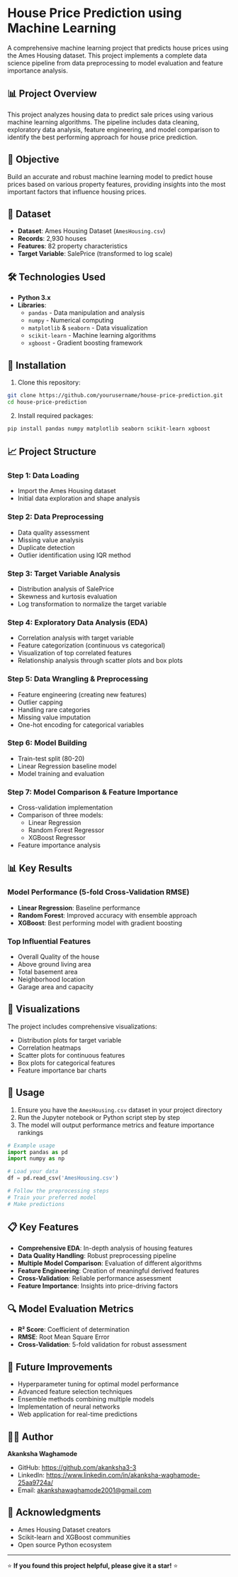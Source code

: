 # House Price Prediction using Machine Learning

A comprehensive machine learning project that predicts house prices using the Ames Housing dataset. This project implements a complete data science pipeline from data preprocessing to model evaluation and feature importance analysis.

## 📊 Project Overview

This project analyzes housing data to predict sale prices using various machine learning algorithms. The pipeline includes data cleaning, exploratory data analysis, feature engineering, and model comparison to identify the best performing approach for house price prediction.

## 🎯 Objective

Build an accurate and robust machine learning model to predict house prices based on various property features, providing insights into the most important factors that influence housing prices.

## 📁 Dataset

- **Dataset**: Ames Housing Dataset (`AmesHousing.csv`)
- **Records**: 2,930 houses
- **Features**: 82 property characteristics
- **Target Variable**: SalePrice (transformed to log scale)

## 🛠️ Technologies Used

- **Python 3.x**
- **Libraries**:
  - `pandas` - Data manipulation and analysis
  - `numpy` - Numerical computing
  - `matplotlib` & `seaborn` - Data visualization
  - `scikit-learn` - Machine learning algorithms
  - `xgboost` - Gradient boosting framework

## 🔧 Installation

1. Clone this repository:
```bash
git clone https://github.com/yourusername/house-price-prediction.git
cd house-price-prediction
```

2. Install required packages:
```bash
pip install pandas numpy matplotlib seaborn scikit-learn xgboost
```

## 📈 Project Structure

### Step 1: Data Loading
- Import the Ames Housing dataset
- Initial data exploration and shape analysis

### Step 2: Data Preprocessing
- Data quality assessment
- Missing value analysis
- Duplicate detection
- Outlier identification using IQR method

### Step 3: Target Variable Analysis
- Distribution analysis of SalePrice
- Skewness and kurtosis evaluation
- Log transformation to normalize the target variable

### Step 4: Exploratory Data Analysis (EDA)
- Correlation analysis with target variable
- Feature categorization (continuous vs categorical)
- Visualization of top correlated features
- Relationship analysis through scatter plots and box plots

### Step 5: Data Wrangling & Preprocessing
- Feature engineering (creating new features)
- Outlier capping
- Handling rare categories
- Missing value imputation
- One-hot encoding for categorical variables

### Step 6: Model Building
- Train-test split (80-20)
- Linear Regression baseline model
- Model training and evaluation

### Step 7: Model Comparison & Feature Importance
- Cross-validation implementation
- Comparison of three models:
  - Linear Regression
  - Random Forest Regressor
  - XGBoost Regressor
- Feature importance analysis

## 📊 Key Results

### Model Performance (5-fold Cross-Validation RMSE)
- **Linear Regression**: Baseline performance
- **Random Forest**: Improved accuracy with ensemble approach
- **XGBoost**: Best performing model with gradient boosting

### Top Influential Features
- Overall Quality of the house
- Above ground living area
- Total basement area
- Neighborhood location
- Garage area and capacity

## 🎨 Visualizations

The project includes comprehensive visualizations:
- Distribution plots for target variable
- Correlation heatmaps
- Scatter plots for continuous features
- Box plots for categorical features
- Feature importance bar charts

## 🚀 Usage

1. Ensure you have the `AmesHousing.csv` dataset in your project directory
2. Run the Jupyter notebook or Python script step by step
3. The model will output performance metrics and feature importance rankings

```python
# Example usage
import pandas as pd
import numpy as np

# Load your data
df = pd.read_csv('AmesHousing.csv')

# Follow the preprocessing steps
# Train your preferred model
# Make predictions
```

## 📋 Key Features

- **Comprehensive EDA**: In-depth analysis of housing features
- **Data Quality Handling**: Robust preprocessing pipeline
- **Multiple Model Comparison**: Evaluation of different algorithms
- **Feature Engineering**: Creation of meaningful derived features
- **Cross-Validation**: Reliable performance assessment
- **Feature Importance**: Insights into price-driving factors

## 🔍 Model Evaluation Metrics

- **R² Score**: Coefficient of determination
- **RMSE**: Root Mean Square Error
- **Cross-Validation**: 5-fold validation for robust assessment

## 📝 Future Improvements

- Hyperparameter tuning for optimal model performance
- Advanced feature selection techniques
- Ensemble methods combining multiple models
- Implementation of neural networks
- Web application for real-time predictions

## 👨‍💻 Author

**Akanksha Waghamode**
- GitHub: https://github.com/akanksha3-3 
- LinkedIn: https://www.linkedin.com/in/akanksha-waghamode-25aa9724a/ 
- Email: akankshawaghamode2001@gmail.com

## 🙏 Acknowledgments

- Ames Housing Dataset creators
- Scikit-learn and XGBoost communities
- Open source Python ecosystem

---

⭐ **If you found this project helpful, please give it a star!** ⭐
